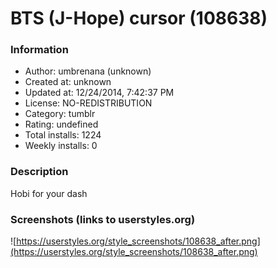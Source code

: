 # BTS (J-Hope) cursor (108638)

### Information
- Author: umbrenana (unknown)
- Created at: unknown
- Updated at: 12/24/2014, 7:42:37 PM
- License: NO-REDISTRIBUTION
- Category: tumblr
- Rating: undefined
- Total installs: 1224
- Weekly installs: 0


### Description
Hobi for your dash


### Screenshots (links to userstyles.org)
![https://userstyles.org/style_screenshots/108638_after.png](https://userstyles.org/style_screenshots/108638_after.png)



